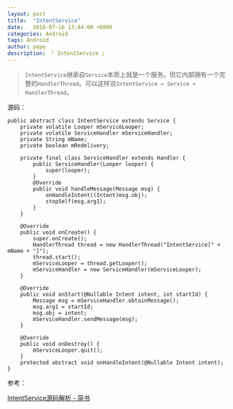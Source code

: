 ```yaml
---
layout: post
title:  "IntentService"
date:   2018-07-16 13:44:00 +0800
categories: Android
tags: Android
author: pepe
description: 『 IntentService 』
---
```


> `IntentService`继承自`Service`本质上就是一个服务。但它内部拥有一个完整的`HandlerThread`。可以这样说`IntentService = Service + HandlerThread`。

源码：
```
public abstract class IntentService extends Service {
    private volatile Looper mServiceLooper;
    private volatile ServiceHandler mServiceHandler;
    private String mName;
    private boolean mRedelivery;

    private final class ServiceHandler extends Handler {
        public ServiceHandler(Looper looper) {
            super(looper);
        }
        @Override
        public void handleMessage(Message msg) {
            onHandleIntent((Intent)msg.obj);
            stopSelf(msg.arg1);
        }
    }

    @Override
    public void onCreate() {
        super.onCreate();
        HandlerThread thread = new HandlerThread("IntentService[" + mName + "]");
        thread.start();
        mServiceLooper = thread.getLooper();
        mServiceHandler = new ServiceHandler(mServiceLooper);
    }

    @Override
    public void onStart(@Nullable Intent intent, int startId) {
        Message msg = mServiceHandler.obtainMessage();
        msg.arg1 = startId;
        msg.obj = intent;
        mServiceHandler.sendMessage(msg);
    }

    @Override
    public void onDestroy() {
        mServiceLooper.quit();
    }
    protected abstract void onHandleIntent(@Nullable Intent intent);
}
```















参考：

[IntentService源码解析 - 简书](https://www.jianshu.com/p/83d9a3e09f0a)






